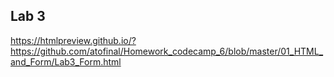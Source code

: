 ## Lab 3
https://htmlpreview.github.io/?https://github.com/atofinal/Homework_codecamp_6/blob/master/01_HTML_and_Form/Lab3_Form.html